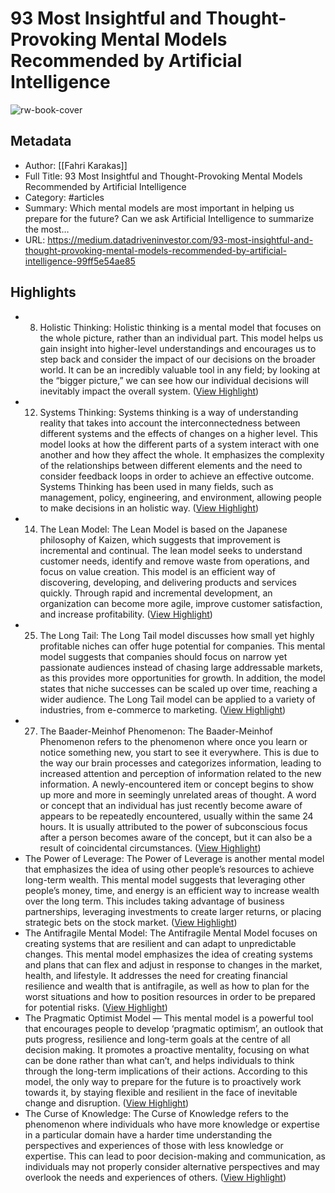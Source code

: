 # 93 Most Insightful and Thought-Provoking Mental Models Recommended by Artificial Intelligence

![rw-book-cover](https://miro.medium.com/v2/resize:fit:1200/0*aAqko0Zoa9moBa56)

## Metadata
- Author: [[Fahri Karakas]]
- Full Title: 93 Most Insightful and Thought-Provoking Mental Models Recommended by Artificial Intelligence
- Category: #articles
- Summary: Which mental models are most important in helping us prepare for the future? Can we ask Artificial Intelligence to summarize the most…
- URL: https://medium.datadriveninvestor.com/93-most-insightful-and-thought-provoking-mental-models-recommended-by-artificial-intelligence-99ff5e54ae85

## Highlights
- 8. Holistic Thinking: Holistic thinking is a mental model that focuses on the whole picture, rather than an individual part. This model helps us gain insight into higher-level understandings and encourages us to step back and consider the impact of our decisions on the broader world. It can be an incredibly valuable tool in any field; by looking at the “bigger picture,” we can see how our individual decisions will inevitably impact the overall system. ([View Highlight](https://read.readwise.io/read/01h8qg8zvnhz6r9nmaswgna51x))
- 12. Systems Thinking: Systems thinking is a way of understanding reality that takes into account the interconnectedness between different systems and the effects of changes on a higher level. This model looks at how the different parts of a system interact with one another and how they affect the whole. It emphasizes the complexity of the relationships between different elements and the need to consider feedback loops in order to achieve an effective outcome. Systems Thinking has been used in many fields, such as management, policy, engineering, and environment, allowing people to make decisions in an holistic way. ([View Highlight](https://read.readwise.io/read/01h8qga5vrvctrzjryww9v3rem))
- 14. The Lean Model: The Lean Model is based on the Japanese philosophy of Kaizen, which suggests that improvement is incremental and continual. The lean model seeks to understand customer needs, identify and remove waste from operations, and focus on value creation. This model is an efficient way of discovering, developing, and delivering products and services quickly. Through rapid and incremental development, an organization can become more agile, improve customer satisfaction, and increase profitability. ([View Highlight](https://read.readwise.io/read/01h8qgazgewt0g1v9esb3grdsg))
- 25. The Long Tail: The Long Tail model discusses how small yet highly profitable niches can offer huge potential for companies. This mental model suggests that companies should focus on narrow yet passionate audiences instead of chasing large addressable markets, as this provides more opportunities for growth. In addition, the model states that niche successes can be scaled up over time, reaching a wider audience. The Long Tail model can be applied to a variety of industries, from e-commerce to marketing. ([View Highlight](https://read.readwise.io/read/01h8qghdtq4e8hjmah87aevgmv))
- 27. The Baader-Meinhof Phenomenon: The Baader-Meinhof Phenomenon refers to the phenomenon where once you learn or notice something new, you start to see it everywhere. This is due to the way our brain processes and categorizes information, leading to increased attention and perception of information related to the new information. A newly-encountered item or concept begins to show up more and more in seemingly unrelated areas of thought. A word or concept that an individual has just recently become aware of appears to be repeatedly encountered, usually within the same 24 hours. It is usually attributed to the power of subconscious focus after a person becomes aware of the concept, but it can also be a result of coincidental circumstances. ([View Highlight](https://read.readwise.io/read/01h8qgjsb9mx2bezx4br1fg79j))
- The Power of Leverage: The Power of Leverage is another mental model that emphasizes the idea of using other people’s resources to achieve long-term wealth. This mental model suggests that leveraging other people’s money, time, and energy is an efficient way to increase wealth over the long term. This includes taking advantage of business partnerships, leveraging investments to create larger returns, or placing strategic bets on the stock market. ([View Highlight](https://read.readwise.io/read/01h8qgncfcywf364etd65a87c0))
- The Antifragile Mental Model: The Antifragile Mental Model focuses on creating systems that are resilient and can adapt to unpredictable changes. This mental model emphasizes the idea of creating systems and plans that can flex and adjust in response to changes in the market, health, and lifestyle. It addresses the need for creating financial resilience and wealth that is antifragile, as well as how to plan for the worst situations and how to position resources in order to be prepared for potential risks. ([View Highlight](https://read.readwise.io/read/01h8qgnsxzn7fp6me8e6xn1g3s))
- The Pragmatic Optimist Model — This mental model is a powerful tool that encourages people to develop ‘pragmatic optimism’, an outlook that puts progress, resilience and long-term goals at the centre of all decision making. It promotes a proactive mentality, focusing on what can be done rather than what can’t, and helps individuals to think through the long-term implications of their actions. According to this model, the only way to prepare for the future is to proactively work towards it, by staying flexible and resilient in the face of inevitable change and disruption. ([View Highlight](https://read.readwise.io/read/01h8qgx3sfyycxcek23jvssgny))
- The Curse of Knowledge: The Curse of Knowledge refers to the phenomenon where individuals who have more knowledge or expertise in a particular domain have a harder time understanding the perspectives and experiences of those with less knowledge or expertise. This can lead to poor decision-making and communication, as individuals may not properly consider alternative perspectives and may overlook the needs and experiences of others. ([View Highlight](https://read.readwise.io/read/01h8qgza85nv6gmhd24max108z))
